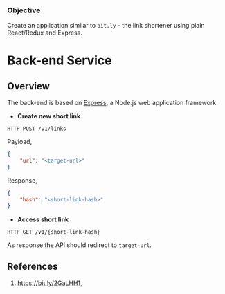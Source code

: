 ### Objective
Create an application similar to `bit.ly` - the link shortener using plain React/Redux and Express.

# Back-end Service

## Overview

The back-end is based on [Express](http://http://expressjs.com/), a Node.js web application framework.

* **Create new short link**

```plain
HTTP POST /v1/links
```

Payload,

```json
{
	"url": "<target-url>"
}
```

Response,

```json
{
	"hash": "<short-link-hash>"
}
```

* **Access short link**

```plain
HTTP GET /v1/{short-link-hash}
```

As response the API should redirect to `target-url`.


## References
1. https://bit.ly/2GaLHH1¸
